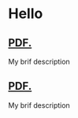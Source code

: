 # Hello

## <a href="pdfs/Reshaping the Arthurian Legend for Modern Audiences-Dougherty.pdf" target="_blank">PDF.</a>
My brif description

## <a href="pdfs/Reshaping the Arthurian Legend for Modern Audiences-Dougherty.pdf" target="_blank">PDF.</a>
My brif description
